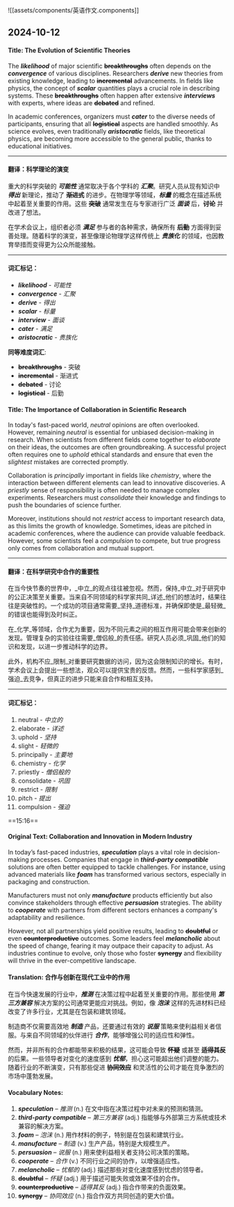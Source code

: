 ![[assets/components/英语作文.components]]
## 2024-10-12
#### **Title: The Evolution of Scientific Theories**

The **_likelihood_** of major scientific **~~breakthroughs~~** often depends on the **_convergence_** of various disciplines. Researchers **_derive_** new theories from existing knowledge, leading to **~~incremental~~** advancements. In fields like physics, the concept of **_scalar_** quantities plays a crucial role in describing systems. These **~~breakthroughs~~** often happen after extensive **_interviews_** with experts, where ideas are **~~debated~~** and refined.

In academic conferences, organizers must **_cater_** to the diverse needs of participants, ensuring that all **~~logistical~~** aspects are handled smoothly. As science evolves, even traditionally **_aristocratic_** fields, like theoretical physics, are becoming more accessible to the general public, thanks to educational initiatives.

---

#### **翻译：科学理论的演变**

重大的科学突破的 **_可能性_** 通常取决于各个学科的 **_汇聚_**。研究人员从现有知识中 **_得出_** 新理论，推动了 **~~渐进式~~** 的进步。在物理学等领域，**_标量_** 的概念在描述系统中起着至关重要的作用。这些 **~~突破~~** 通常发生在与专家进行广泛 **_面谈_** 后，**~~讨论~~** 并改进了想法。

在学术会议上，组织者必须 **_满足_** 参与者的各种需求，确保所有 **~~后勤~~** 方面得到妥善处理。随着科学的演变，甚至像理论物理学这样传统上 **_贵族化_** 的领域，也因教育举措而变得更为公众所能接触。

---

#### **词汇标记**：

- **_likelihood_** - _可能性_
- **_convergence_** - _汇聚_
- **_derive_** - _得出_
- **_scalar_** - _标量_
- **_interview_** - _面谈_
- **_cater_** - _满足_
- **_aristocratic_** - _贵族化_

**同等难度词汇**:

- **~~breakthroughs~~** - 突破
- **~~incremental~~** - 渐进式
- **~~debated~~** - 讨论
- **~~logistical~~** - 后勤

#### **Title: The Importance of Collaboration in Scientific Research**

In today's fast-paced world, _neutral_ opinions are often overlooked. However, remaining _neutral_ is essential for unbiased decision-making in research. When scientists from different fields come together to _elaborate_ on their ideas, the outcomes are often groundbreaking. A successful project often requires one to _uphold_ ethical standards and ensure that even the _slightest_ mistakes are corrected promptly.

Collaboration is _principally_ important in fields like _chemistry_, where the interaction between different elements can lead to innovative discoveries. A _priestly_ sense of responsibility is often needed to manage complex experiments. Researchers must _consolidate_ their knowledge and findings to push the boundaries of science further.

Moreover, institutions should not _restrict_ access to important research data, as this limits the growth of knowledge. Sometimes, ideas are pitched in academic conferences, where the audience can provide valuable feedback. However, some scientists feel a _compulsion_ to compete, but true progress only comes from collaboration and mutual support.

---

#### **翻译：在科学研究中合作的重要性**

在当今快节奏的世界中，_中立_的观点往往被忽视。然而，保持_中立_对于研究中的公正决策至关重要。当来自不同领域的科学家共同_详述_他们的想法时，结果往往是突破性的。一个成功的项目通常需要_坚持_道德标准，并确保即使是_最轻微_的错误也能得到及时纠正。

在_化学_等领域，合作尤为重要，因为不同元素之间的相互作用可能会带来创新的发现。管理复杂的实验往往需要_僧侣般_的责任感。研究人员必须_巩固_他们的知识和发现，以进一步推动科学的边界。

此外，机构不应_限制_对重要研究数据的访问，因为这会限制知识的增长。有时，学术会议上会提出一些想法，观众可以提供宝贵的反馈。然而，一些科学家感到_强迫_去竞争，但真正的进步只能来自合作和相互支持。

---

#### 词汇标记：

1. neutral - _中立的_
2. elaborate - _详述_
3. uphold - _坚持_
4. slight - _轻微的_
5. principally - _主要地_
6. chemistry - _化学_
7. priestly - _僧侣般的_
8. consolidate - _巩固_
9. restrict - _限制_
10. pitch - _提出_
11. compulsion - _强迫_

==15:16==
#### Original Text: Collaboration and Innovation in Modern Industry

In today’s fast-paced industries, **_speculation_** plays a vital role in decision-making processes. Companies that engage in **_third-party compatible_** solutions are often better equipped to tackle challenges. For instance, using advanced materials like **_foam_** has transformed various sectors, especially in packaging and construction.

Manufacturers must not only **_manufacture_** products efficiently but also convince stakeholders through effective **_persuasion_** strategies. The ability to **_cooperate_** with partners from different sectors enhances a company's adaptability and resilience.

However, not all partnerships yield positive results, leading to **~~doubtful~~** or even **~~counterproductive~~** outcomes. Some leaders feel **_melancholic_** about the speed of change, fearing it may outpace their capacity to adjust. As industries continue to evolve, only those who foster **~~synergy~~** and flexibility will thrive in the ever-competitive landscape.

#### Translation: 合作与创新在现代工业中的作用

在当今快速发展的行业中，**_推测_** 在决策过程中起着至关重要的作用。那些使用 **_第三方兼容_** 解决方案的公司通常更能应对挑战。例如，像 **_泡沫_** 这样的先进材料已经改变了许多行业，尤其是在包装和建筑领域。

制造商不仅需要高效地 **_制造_** 产品，还要通过有效的 **_说服_** 策略来使利益相关者信服。与来自不同领域的伙伴进行 **_合作_**，能够增强公司的适应性和弹性。

然而，并非所有的合作都能带来积极的结果，这可能会导致 **~~怀疑~~** 或甚至 **~~适得其反~~** 的后果。一些领导者对变化的速度感到 **_忧郁_**，担心这可能超出他们调整的能力。随着行业的不断演变，只有那些促进 **~~协同效应~~** 和灵活性的公司才能在竞争激烈的市场中蓬勃发展。

#### Vocabulary Notes:

1. **_speculation_** – _推测_ (n.) 在文中指在决策过程中对未来的预测和猜测。
2. **_third-party compatible_** – _第三方兼容_ (adj.) 指能够与外部第三方系统或技术兼容的解决方案。
3. **_foam_** – _泡沫_ (n.) 用作材料的例子，特别是在包装和建筑行业。
4. **_manufacture_** – _制造_ (v.) 生产产品，特别是大规模生产。
5. **_persuasion_** – _说服_ (n.) 用来使利益相关者支持公司决策的策略。
6. **_cooperate_** – _合作_ (v.) 不同行业之间的协作，以增强适应性。
7. **_melancholic_** – _忧郁的_ (adj.) 描述那些对变化速度感到忧虑的领导者。
8. **~~doubtful~~** – _怀疑_ (adj.) 用于描述可能失败或效果不佳的合作。
9. **~~counterproductive~~** – _适得其反_ (adj.) 指合作带来的负面效果。
10. **~~synergy~~** – _协同效应_ (n.) 指合作双方共同创造的更大价值。